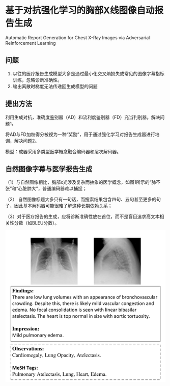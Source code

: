 # 基于对抗强化学习的胸部X线图像自动报告生成

Automatic Report Generation for Chest X-Ray Images via Adversarial Reinforcement Learning

## 问题

1. 以往的医疗报告生成模型大多是通过最小化交叉熵损失或常见的图像字幕指标训练，忽略诊断准确性。
2. 输出离散时梯度无法传递回生成模型的问题

## 提出方法

利用生成对抗，准确度鉴别器（AD）和流利度鉴别器（FD）充当判别器。解决问题1。

将AD与FD加权得分被视为一种“奖励”，用于通过强化学习对报告生成器进行培训，解决问题2。

模型：成器采用多类型医学概念融合编码器和层次解码器。

## 自然图像字幕与医学报告生成

（1）与自然图像相比，胸部x光涉及复杂而抽象的医学概念，如图1所示的“肺不张”和“心脏肿大”，普通编码器难以捕捉；

（2） 自然图像标题大多只有一句话，而搜索结果包含四句、五句甚至更多的句子，因此基本解码器可能很难了解这种长期依赖关系；

（3）对于医疗报告的生成，应将诊断准确性放在首位，而不是盲目追求高文本相关性分数（如BLEU分数）。

![image-20220626120017998](../image/image-20220626120017998.png)
